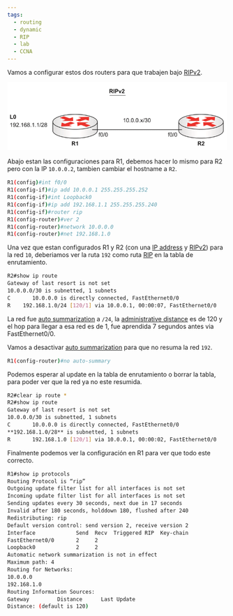 ```yaml
---
tags:
  - routing
  - dynamic
  - RIP
  - lab
  - CCNA
---
```


Vamos a configurar estos dos routers para que trabajen bajo [RIPv2](RIPv2.md). 

![](_anexos_/14-6.png)

Abajo estan las configuraciones para R1, debemos hacer lo mismo para R2 pero con la IP `10.0.0.2`, tambien cambiar el hostname a `R2`. 

``` bash
R1(config)#int f0/0
R1(config-if)#ip add 10.0.0.1 255.255.255.252
R1(config-if)#int Loopback0
R1(config-if)#ip add 192.168.1.1 255.255.255.240
R1(config-if)#router rip
R1(config-router)#ver 2
R1(config-router)#network 10.0.0.0
R1(config-router)#net 192.168.1.0
```

Una vez que estan configurados R1 y R2 (con una [IP address](IP%20address.md)  y [RIPv2](RIPv2.md)) para la red `10`, deberiamos ver la ruta `192` como ruta [RIP](RIP.md) en la tabla de enrutamiento.

``` bash
R2#show ip route
Gateway of last resort is not set
10.0.0.0/30 is subnetted, 1 subnets
C       10.0.0.0 is directly connected, FastEthernet0/0
R    192.168.1.0/24 [120/1] via 10.0.0.1, 00:00:07, FastEthernet0/0
```

La red fue [auto summarization](auto%20summarization.md) a `/24`, la [administrative distance](administrative%20distance.md) es de 120 y el hop para llegar a esa red es de 1, fue aprendida 7 segundos antes via FastEthernet0/0.

Vamos a desactivar [auto summarization](auto%20summarization.md) para que no resuma la red `192`.

``` bash
R1(config-router)#no auto-summary
```

Podemos esperar al update en la tabla de enrutamiento o borrar la tabla, para poder ver que la red ya no este resumida.

``` bash
R2#clear ip route *
R2#show ip route
Gateway of last resort is not set
10.0.0.0/30 is subnetted, 1 subnets
C       10.0.0.0 is directly connected, FastEthernet0/0
**192.168.1.0/28** is subnetted, 1 subnets
R       192.168.1.0 [120/1] via 10.0.0.1, 00:00:02, FastEthernet0/0
```

Finalmente podemos ver la configuración en R1 para ver que todo este correcto. 

``` bash
R1#show ip protocols
Routing Protocol is “rip”
Outgoing update filter list for all interfaces is not set
Incoming update filter list for all interfaces is not set
Sending updates every 30 seconds, next due in 17 seconds
Invalid after 180 seconds, holddown 180, flushed after 240
Redistributing: rip
Default version control: send version 2, receive version 2
Interface             Send  Recv  Triggered RIP  Key-chain
FastEthernet0/0       2     2
Loopback0             2     2
Automatic network summarization is not in effect
Maximum path: 4
Routing for Networks:
10.0.0.0
192.168.1.0
Routing Information Sources:
Gateway         Distance      Last Update
Distance: (default is 120)
```